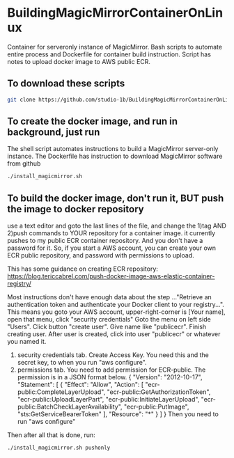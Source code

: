 # BuildingMagicMirrorContainerOnLinux
Container for serveronly instance of MagicMirror.  Bash scripts to automate entire process and Dockerfile for container build instruction.  Script has notes to upload docker image to AWS public ECR.

## To download these scripts

```bash
git clone https://github.com/studio-1b/BuildingMagicMirrorContainerOnLinux.git
```

## To create the docker image, and run in background, just run

The shell script automates instructions to build a MagicMirror server-only instance.  The Dockerfile has instruction to download MagicMirror software from github

```bash
./install_magicmirror.sh
```

## To build the docker image, don't run it, BUT push the image to docker repository

use a text editor and goto the last lines of the file, and change the 1)tag AND 2)push commands to YOUR repository for a container image.
it currently pushes to my public ECR container repository.  And you don't have a password for it.  So, if you start a AWS account, you can create your own ECR public repository, and password with permissions to upload.

This has some guidance on creating ECR repository:
https://blog.tericcabrel.com/push-docker-image-aws-elastic-container-registry/

Most instructions don't have enough data about the step ..."Retrieve an authentication token and authenticate your Docker client to your registry...".  This means you goto your AWS account, upper-right-corner is [Your name], open that menu, click "security credentials"
Goto the menu on left side "Users".  Click button "create user".  Give name like "publicecr".  Finish creating user.
After user is created, click into user "publicecr" or whatever you named it.  
1) security credentials tab.  Create Access Key.  You need this and the secret key, to when you run "aws configure".
2) permissions tab.  You need to add permission for ECR-public.  The permission is in a JSON format below.
{
    "Version": "2012-10-17",
    "Statement": [
        {
            "Effect": "Allow",
            "Action": [
                "ecr-public:CompleteLayerUpload",
                "ecr-public:GetAuthorizationToken",
                "ecr-public:UploadLayerPart",
                "ecr-public:InitiateLayerUpload",
                "ecr-public:BatchCheckLayerAvailability",
                "ecr-public:PutImage",
                "sts:GetServiceBearerToken"
            ],
            "Resource": "*"
        }
    ]
}
Then you need to run "aws configure"

Then after all that is done, run:

```bash
./install_magicmirror.sh pushonly
```
